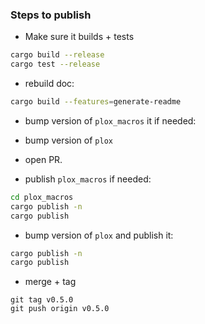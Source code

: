 ### Steps to publish

- Make sure it builds + tests
```bash
cargo build --release
cargo test --release
```

- rebuild doc:
```bash
cargo build --features=generate-readme
```

- bump version of `plox_macros` it if needed:
- bump version of `plox` 

- open PR.
- publish `plox_macros` if needed:
```bash
cd plox_macros
cargo publish -n
cargo publish 
```

- bump version of `plox` and publish it:
```bash
cargo publish -n
cargo publish 
```

- merge + tag
```
git tag v0.5.0
git push origin v0.5.0
```
